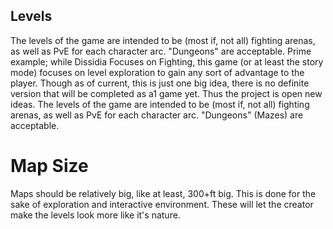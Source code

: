 ## Levels

The levels of the game are intended to be (most if, not all) fighting
arenas, as well as PvE for each character arc. "Dungeons" are
acceptable. Prime example; while Dissidia Focuses on Fighting, this game
(or at least the story mode) focuses on level exploration to gain
any sort of advantage to the player. Though as of current, this is just one
big idea, there is no definite version that will be completed as a1 game yet.
Thus the project is open new ideas. The levels of the game are intended to be
(most if, not all) fighting arenas, as well as PvE for each character arc.
"Dungeons" (Mazes) are acceptable.

# Map Size
Maps should be relatively big, like at least, 300+ft big. This is done for the
sake of exploration and interactive environment. These will let the creator make
the levels look more like it's nature.
